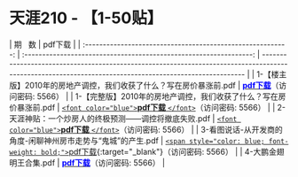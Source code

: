 # 天涯210 - 【1-50贴】

|                             期   数                             | pdf下载                                                                                                                                                 |
| :---------------------------------------------------------: | :----------------------------------------------------------------: | ------------------------------------------------------------------------------------------------------------------------------------------------------- |
| 1-【楼主版】2010年的房地产调控，我们收获了什么？写在房价暴涨前.pdf | [<font color="blue">**pdf下载**</font>](https://url97.ctfile.com/f/799297-563247371-037e1d?p=5566)（访问密码: 5566）  |
| 1-【完整版】2010年的房地产调控，我们收获了什么？写在房价暴涨前.pdf | [`<font color="blue">`**pdf下载** `</font>`](https://url97.ctfile.com/f/799297-563247371-037e1d?p=5566)（访问密码: 5566）  |
|       2-天涯神贴：一个炒房人的终极预测——调控将撤底失败.pdf         | [`<font color="blue">`**pdf下载** `</font>`](https://url97.ctfile.com/f/799297-563247371-037e1d?p=5566)（访问密码: 5566） |
|   3-看图说话-从开发商的角度-闲聊神州房市走势与“鬼城”的产生.pdf     | [`<span style="color: blue; font-weight: bold;">`pdf下载](https://url97.ctfile.com/f/799297-563247371-037e1d?p=5566){:target="_blank"}（访问密码: 5566） |
|                       4-大鹏金翅明王合集.pdf                       | [**<span  target="_blank" style="color: blue">pdf下载**](https://url97.ctfile.com/f/799297-563247371-037e1d?p=5566)（访问密码: 5566） |
